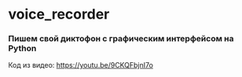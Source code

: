 # voice_recorder
### Пишем свой диктофон с графическим интерфейсом на Python

Код из видео:
https://youtu.be/9CKQFbjnI7o


